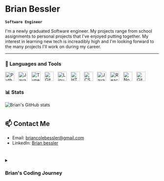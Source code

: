 # Brian Bessler

**`Software Engineer`**

I'm a newly graduated Software engineer. My projects range from school assignments to personal projects that I've enjoyed putting together. My interest in learning new tech is increadibly high and I'm looking forward to the many projects I'll work on during my career.

---

### 🧰 Languages and Tools

<img align="left" alt="Python" width="30px" style="padding-right:10px;" src="https://cdn.jsdelivr.net/gh/devicons/devicon/icons/python/python-plain.svg" />
<img align="left" alt="Java" width="30px" style="padding-right:10px;" src="https://cdn.jsdelivr.net/gh/devicons/devicon/icons/java/java-original.svg"/>
<img align="left" alt="TypeScript" width="30px" style="padding-right:10px;" src="https://cdn.jsdelivr.net/gh/devicons/devicon/icons/typescript/typescript-plain.svg" />
<img align="left" alt="Git" width="30px" style="padding-right:10px;" src="https://cdn.jsdelivr.net/gh/devicons/devicon/icons/git/git-original.svg" />
<img align="left" alt="Linux" width="30px" style="padding-right:10px;" src="https://cdn.jsdelivr.net/gh/devicons/devicon/icons/linux/linux-original.svg" />
<img align="left" alt="HTML" width="30px" style="padding-right:10px;" src="https://cdn.jsdelivr.net/gh/devicons/devicon/icons/html5/html5-plain.svg" />
<img align="left" alt="CSS" width="30px" style="padding-right:10px;" src="https://cdn.jsdelivr.net/gh/devicons/devicon/icons/css3/css3-plain.svg" />
<img align="left" alt="JavaScript" width="30px" style="padding-right:10px;" src="https://cdn.jsdelivr.net/gh/devicons/devicon/icons/javascript/javascript-plain.svg" />
<img align="left" alt="React" width="30px" style="padding-right:10px;" src="https://cdn.jsdelivr.net/gh/devicons/devicon/icons/react/react-original.svg" />
<img align="left" alt="NodeJS" width="30px" style="padding-right:10px;" src="https://cdn.jsdelivr.net/gh/devicons/devicon/icons/nodejs/nodejs-original.svg" />
<img align="left" alt="GitHub" width="30px" style="padding-right:10px;" src="https://cdn.jsdelivr.net/gh/devicons/devicon/icons/github/github-original.svg" />
<br />

#

### 📊 Stats
![Brian's GitHub stats](https://github-readme-stats.vercel.app/api?username=itsBrianTime&show_icons=true&theme=merko)

#

## 📫 Contact Me

- Email: briancolebessler@gmail.com
- LinkedIn: [Brian bessler](https://www.linkedin.com/in/brian-bessler-1237a4226/)

#

<details>
 <summary><h3>Brian's Coding Journey</h3></summary>
   I started my coding journey as an adult computer science student with a mission to learn everything I could about this programming world - code, theory, best practices. I had always been interested in creating video games and my love of coding grew from there. I got my Associates in Computer Science back in 2020. From there, I started my Bachelor’s degree in Software Engineering at Arizona State University. While at ASU, I had got an internship with NAVSEA learning about Cyber Security. During my last year at University, I got a job working for Mantech as a Junior Software Engineer in Cyber Security. As of May of 2024, I've finally gotten my degree in Software Engineering. I’m eagerly learning as much as I can to become a more confident developer. I’m always looking for new opportunities and new technology to learn. 


